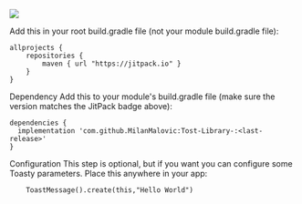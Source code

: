 
[![](https://jitpack.io/v/MilanMalovic/Tost-Library-.svg)](https://jitpack.io/#MilanMalovic/Tost-Library-)


Add this in your root build.gradle file (not your module build.gradle file):

```
allprojects {
	repositories {
		maven { url "https://jitpack.io" }
	}
}
```




Dependency
Add this to your module's build.gradle file (make sure the version matches the JitPack badge above):

```
dependencies {
  implementation 'com.github.MilanMalovic:Tost-Library-:<last-release>'
}
```



Configuration
This step is optional, but if you want you can configure some Toasty parameters. Place this anywhere in your app:


        ToastMessage().create(this,"Hello World")
